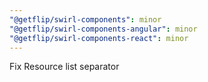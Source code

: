 ```yaml
---
"@getflip/swirl-components": minor
"@getflip/swirl-components-angular": minor
"@getflip/swirl-components-react": minor
---
```


Fix Resource list separator
